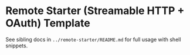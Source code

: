 # Remote Starter (Streamable HTTP + OAuth) Template

See sibling docs in `../remote-starter/README.md` for full usage with shell snippets.

